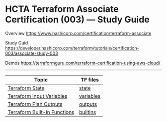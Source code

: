 # HCTA Terraform Associate Certification (003) — Study Guide

Overview
https://www.hashicorp.com/certification/terraform-associate

Study Guid
https://developer.hashicorp.com/terraform/tutorials/certification-003/associate-study-003

Demos
https://terraformguru.com/terraform-certification-using-aws-cloud/

---


**Topic**	| TF files |
--------- | -------- |
[Terraform State](state/README.md)  | [state](state/main.tf)  |
[Terraform Input Variables](variables/README.md)  | [variables](variables/main.tf)  |
[Terraform Plan Outputs](outputs/README.md)  | [outputs](outputs/main.tf) |
[Terraform Built-in Functions ](builtins/README.md)  | [builtins](builtins/main.tf)  |